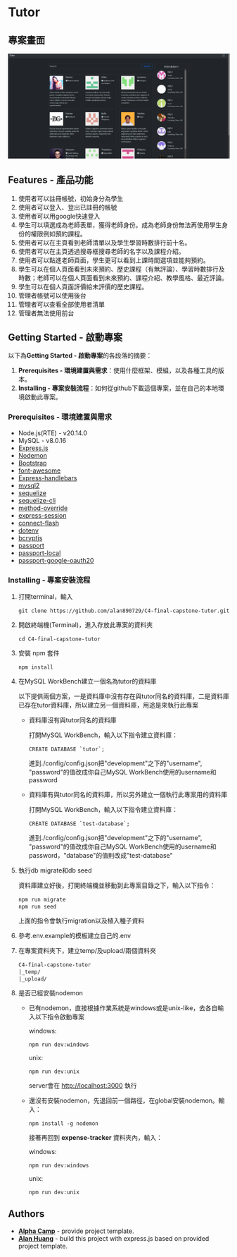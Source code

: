 # Tutor

## 專案畫面

![image](https://github.com/alan890729/C4-final-capstone-tutor/blob/main/public/images/screenshot.png)

## Features - 產品功能

1. 使用者可以註冊帳號，初始身分為學生
2. 使用者可以登入、登出已註冊的帳號
3. 使用者可以用google快速登入
4. 學生可以填選成為老師表單，獲得老師身份。成為老師身份無法再使用學生身份的權限例如預約課程。
5. 使用者可以在主頁看到老師清單以及學生學習時數排行前十名。
6. 使用者可以在主頁透過搜尋框搜尋老師的名字以及課程介紹。
7. 使用者可以點進老師頁面，學生更可以看到上課時間選項並能夠預約。
8. 學生可以在個人頁面看到未來預約、歷史課程（有無評論）、學習時數排行及時數；老師可以在個人頁面看到未來預約、課程介紹、教學風格、最近評論。
9. 學生可以在個人頁面評價給未評價的歷史課程。
10. 管理者帳號可以使用後台
11. 管理者可以查看全部使用者清單
12. 管理者無法使用前台

## Getting Started - 啟動專案

以下為**Getting Started - 啟動專案**的各段落的摘要：
1. **Prerequisites - 環境建置與需求**：使用什麼框架、模組，以及各種工具的版本。
2. **Installing - 專案安裝流程**：如何從github下載這個專案，並在自己的本地環境啟動此專案。


### Prerequisites - 環境建置與需求
- Node.js(RTE) - v20.14.0
- MySQL - v8.0.16
- [Express.js](https://expressjs.com)
- [Nodemon](https://www.npmjs.com/package/nodemon)
- [Bootstrap](https://getbootstrap.com/docs/5.2/getting-started/introduction/)
- [font-awesome](https://fontawesome.com/)
- [Express-handlebars](https://www.npmjs.com/package/express-handlebars)
- [mysql2](https://www.npmjs.com/package/mysql2)
- [sequelize](https://www.npmjs.com/package/sequelize)
- [sequelize-cli](https://www.npmjs.com/package/sequelize-cli)
- [method-override](https://www.npmjs.com/package/method-override)
- [express-session](https://www.npmjs.com/package/express-session)
- [connect-flash](https://www.npmjs.com/package/connect-flash)
- [dotenv](https://www.npmjs.com/package/dotenv)
- [bcryptjs](https://www.npmjs.com/package/bcryptjs)
- [passport](https://www.npmjs.com/package/passport)
- [passport-local](https://www.npmjs.com/package/passport-local)
- [passport-google-oauth20](https://www.npmjs.com/package/passport-google-oauth20)

### Installing - 專案安裝流程

1. 打開terminal，輸入
    ```
    git clone https://github.com/alan890729/C4-final-capstone-tutor.git
    ```

2. 開啟終端機(Terminal)，進入存放此專案的資料夾
    ```
    cd C4-final-capstone-tutor
    ```

3. 安裝 npm 套件
    ```
    npm install
    ```

4. 在MySQL WorkBench建立一個名為tutor的資料庫

    以下提供兩個方案，一是資料庫中沒有存在與tutor同名的資料庫，二是資料庫已存在tutor資料庫，所以建立另一個資料庫，用途是來執行此專案

    - 資料庫沒有與tutor同名的資料庫

      打開MySQL WorkBench，輸入以下指令建立資料庫：
      ```
      CREATE DATABASE `tutor`;
      ```

      進到./config/config.json把"development"之下的"username", "password"的值改成你自己MySQL WorkBench使用的username和password

    - 資料庫有與tutor同名的資料庫，所以另外建立一個執行此專案用的資料庫

      打開MySQL WorkBench，輸入以下指令建立資料庫：
      ```
      CREATE DATABASE `test-database`;
      ```

      進到./config/config.json把"development"之下的"username", "password"的值改成你自己MySQL WorkBench使用的username和password，"database"的值則改成"test-database"

5. 執行db migrate和db seed

    資料庫建立好後，打開終端機並移動到此專案目錄之下，輸入以下指令：
    ```
    npm run migrate
    npm run seed
    ```
    上面的指令會執行migration以及植入種子資料

6. 參考.env.example的模板建立自己的.env

7. 在專案資料夾下，建立temp/及upload/兩個資料夾
    ```
    C4-final-capstone-tutor
    |_temp/
    |_upload/
    ```

8. 是否已經安裝nodemon
  
    - 已有nodemon，直接根據作業系統是windows或是unix-like，去各自輸入以下指令啟動專案

        windows:
        ```
        npm run dev:windows
        ```

        unix:
        ```
        npm run dev:unix
        ```
        server會在 <http://localhost:3000> 執行

    - 還沒有安裝nodemon，先退回前一個路徑，在global安裝nodemon。輸入：
        ```
        npm install -g nodemon
        ```

        接著再回到 **expense-tracker** 資料夾內，輸入：

        windows:
        ```
        npm run dev:windows
        ```

        unix:
        ```
        npm run dev:unix
        ```

## Authors

  - [**Alpha Camp**](https://tw.alphacamp.co/) - provide project template.
  - [**Alan Huang**](https://github.com/alan890729) - build this project with express.js based on provided project template.

